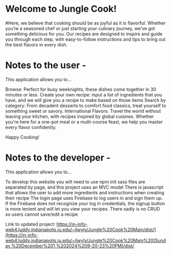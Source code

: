 # Welcome to Jungle Cook!

#Here, we believe that cooking should be as joyful as it is flavorful. Whether you’re a seasoned chef or just starting your culinary journey, we’ve got something delicious for you. Our recipes are designed to inspire and guide you through each step, with easy-to-follow instructions and tips to bring out the best flavors in every dish.


# Notes to the user - 
This application allows you to...


Browse: Perfect for busy weeknights, these dishes come together in 30 minutes or less.
Create your own recipe: input a list of ingredients that you have, and we will give you a recipe to make based on those items
Search by category: From decadent desserts to comfort food classics, treat yourself to something sweet or savory.
International Flavors: Travel the world without leaving your kitchen, with recipes inspired by global cuisines.
Whether you're here for a one-pot meal or a multi-course feast, we help you master every flavor confidently.


Happy Cooking!


# Notes to the developer - 
This application allows you to...


To develop this website you will need to use npm init
sass files are separated by page, and this project uses an MVC model
There is javascript that allows the user to add more ingredients and instructions when creating their recipe
The login page uses Firebase to log users in and sign them up. If the Firebase does not recognize your log in credentials, the signup button is more lenient and will let you view your recipes.
There sadly is no CRUD so users cannot save/edit a recipe




Link to updated project: https://in-info-web4.luddy.indianapolis.iu.edu/~jlwyly/Jungle%20Cook%20Main/dist/](https://in-info-web4.luddy.indianapolis.iu.edu/~jlwyly/Jungle%20Cook%20Main%20(Sunday,%20December%201,%202024%209-20-23%20PM)/dist/
